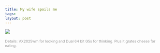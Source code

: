 ```yaml
---
title: My wife spoils me
tags: 
layout: post
---
```

<img src="http://fuzzymonk.com/photos/blog/image/595/NewComputer.jpg" /><br /><br /><span style="font-size:85%;"><span style="color: rgb(153, 153, 153);">Details: VX2025wm for looking and Dual 64 bit G5s for thinking.  Plus it grates cheese for eating.</span></span>
